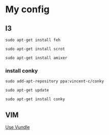 # My config

## I3
`sudo apt-get install feh`

`sudo apt-get install scrot`

`sudo apt-get install amixer`

### install conky
`sudo add-apt-repository ppa:vincent-c/conky`

`sudo apt-get update`

`sudo apt-get install conky`


## VIM
[Use Vundle](https://github.com/VundleVim/Vundle.vim)

